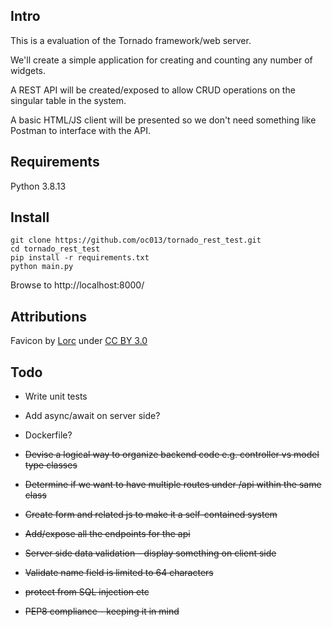 Intro
-----
This is a evaluation of the Tornado framework/web server.

We'll create a simple application for creating and counting any number of widgets.

A REST API will be created/exposed to allow CRUD operations on the singular table in the system.

A basic HTML/JS client will be presented so we don't need something like Postman to interface with the API.

Requirements
------
Python 3.8.13

Install
------
```
git clone https://github.com/oc013/tornado_rest_test.git
cd tornado_rest_test
pip install -r requirements.txt
python main.py
```

Browse to http://localhost:8000/

Attributions
------
Favicon by [Lorc](https://game-icons.net/1x1/lorc/tornado.html) under [CC BY 3.0](https://creativecommons.org/licenses/by/3.0/)

Todo
------
* Write unit tests
* Add async/await on server side?
* Dockerfile?

* ~~Devise a logical way to organize backend code e.g. controller vs model type classes~~
* ~~Determine if we want to have multiple routes under /api within the same class~~
* ~~Create form and related js to make it a self-contained system~~
* ~~Add/expose all the endpoints for the api~~
* ~~Server side data validation - display something on client side~~
* ~~Validate name field is limited to 64 characters~~
* ~~protect from SQL injection etc~~
* ~~PEP8 compliance - keeping it in mind~~